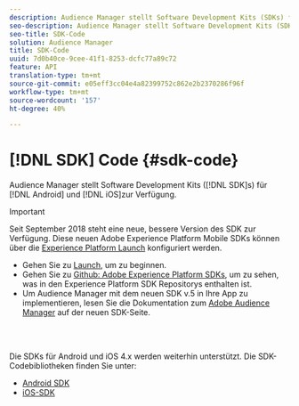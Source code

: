 ```yaml
---
description: Audience Manager stellt Software Development Kits (SDKs) für Android und iOS bereit.
seo-description: Audience Manager stellt Software Development Kits (SDKs) für Android und iOS bereit.
seo-title: SDK-Code
solution: Audience Manager
title: SDK-Code
uuid: 7d0b40ce-9cee-41f1-8253-dcfc77a89c72
feature: API
translation-type: tm+mt
source-git-commit: e05eff3cc04e4a82399752c862e2b2370286f96f
workflow-type: tm+mt
source-wordcount: '157'
ht-degree: 40%

---
```



# [!DNL SDK] Code {#sdk-code}

Audience Manager stellt Software Development Kits ([!DNL SDK]s) für [!DNL Android] und [!DNL iOS]zur Verfügung.

>[!IMPORTANT]
>
>Seit September 2018 steht eine neue, bessere Version des SDK zur Verfügung. Diese neuen Adobe Experience Platform Mobile SDKs können über die [Experience Platform Launch](https://www.adobe.com/experience-platform/launch.html) konfiguriert werden.

* Gehen Sie zu [Launch](https://launch.adobe.com/), um zu beginnen.
* Gehen Sie zu [Github: Adobe Experience Platform SDKs](https://github.com/Adobe-Marketing-Cloud/acp-sdks), um zu sehen, was in den Experience Platform SDK Repositorys enthalten ist.
* Um Audience Manager mit dem neuen SDK v.5 in Ihre App zu implementieren, lesen Sie die Dokumentation zum [Adobe Audience Manager](https://aep-sdks.gitbook.io/docs/using-mobile-extensions/adobe-audience-manager) auf der neuen SDK-Seite.

<br> 

Die SDKs für Android und iOS 4.x werden weiterhin unterstützt. Die SDK-Codebibliotheken finden Sie unter:

* [Android SDK](https://docs.adobe.com/content/help/en/mobile-services/android/overview.html)
* [iOS-SDK](https://docs.adobe.com/content/help/en/mobile-services/ios/overview.html)